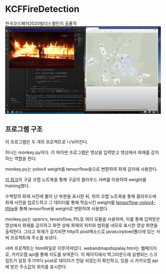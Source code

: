 # KCFFireDetection
한국코드페어2020빌더스챌린지 출품작
![image](teslastock.png)

프로그램 구조
--------------
이 프로그램은 두 개의 프로젝트로 나뉘어진다.

하나는 monkey.py이다. 이 파이썬 프로그램은 영상을 입력받고 영상에서 화재를 감지하는 역할을 한다.

monkey.py는 yolov4 weight를 tensorflow용으로 변환하여 화재 감지에 사용한다.

[이 링크](https://colab.research.google.com/drive/16XM8A53CNXX7NQi4yP4tBw6Modzgnf3m?usp=sharing)의 구글 코랩 노트북을 통해 구글의 클라우드 서버를 이용하여 weight를 training했다.

수백장의 화재 사진에 불이 난 부분을 표시한 뒤, 위의 코랩 노트북을 통해 클라우드에 화재 사진을 업로드하고 그 데이터를 통해 학습시킨 weight를 [tensorflow-yolov4-tflite](https://github.com/hunglc007/tensorflow-yolov4-tflite)을 통해 tensorflow용 weight로 변환하여 사용했다.

monkey.py는 opencv, tensroflow, PIL등 여러 모듈을 사용하며, 이를 통해 입력받은 영상에서 화재를 감지하고 화면 상에 화재의 위치와 범위를 네모로 표시한 영상 화면을 출력한다. 그리고 화재가 감지되면 http의 post메소드로 javascirptoed폴더에 있는 서버 프로젝트에 주소를 보낸다.

서버 프로젝트는 html파일로 이루어져있다. webandmapdispalay.html는 웹페이지로, 카카오맵 api를 통해 지도를 보여준다. 이 페이지에서 백그라운드에 실행되는 스크립트가 일정 주기마다 post로 데이터가 전달 되었는지 확인하고, 있을 시 카카오맵 api에 받은 주소값의 위치를 표시한다.

